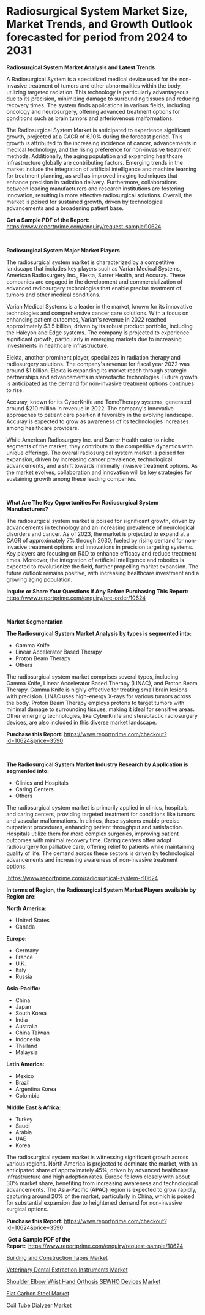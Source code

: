 <p><h1>Radiosurgical System Market Size, Market Trends, and Growth Outlook forecasted for period from 2024 to 2031</h1></p><p><strong>Radiosurgical System Market Analysis and Latest Trends</strong></p>
<p><p>A Radiosurgical System is a specialized medical device used for the non-invasive treatment of tumors and other abnormalities within the body, utilizing targeted radiation. This technology is particularly advantageous due to its precision, minimizing damage to surrounding tissues and reducing recovery times. The system finds applications in various fields, including oncology and neurosurgery, offering advanced treatment options for conditions such as brain tumors and arteriovenous malformations.</p><p>The Radiosurgical System Market is anticipated to experience significant growth, projected at a CAGR of 6.10% during the forecast period. This growth is attributed to the increasing incidence of cancer, advancements in medical technology, and the rising preference for non-invasive treatment methods. Additionally, the aging population and expanding healthcare infrastructure globally are contributing factors. Emerging trends in the market include the integration of artificial intelligence and machine learning for treatment planning, as well as improved imaging techniques that enhance precision in radiation delivery. Furthermore, collaborations between leading manufacturers and research institutions are fostering innovation, resulting in more effective radiosurgical solutions. Overall, the market is poised for sustained growth, driven by technological advancements and a broadening patient base.</p></p>
<p><strong>Get a Sample PDF of the Report:&nbsp;</strong> <a href="https://www.reportprime.com/enquiry/request-sample/10624">https://www.reportprime.com/enquiry/request-sample/10624</a></p>
<p>&nbsp;</p>
<p><strong>Radiosurgical System Major Market Players</strong></p>
<p><p>The radiosurgical system market is characterized by a competitive landscape that includes key players such as Varian Medical Systems, American Radiosurgery Inc., Elekta, Surrer Health, and Accuray. These companies are engaged in the development and commercialization of advanced radiosurgery technologies that enable precise treatment of tumors and other medical conditions.</p><p>Varian Medical Systems is a leader in the market, known for its innovative technologies and comprehensive cancer care solutions. With a focus on enhancing patient outcomes, Varian's revenue in 2022 reached approximately $3.5 billion, driven by its robust product portfolio, including the Halcyon and Edge systems. The company is projected to experience significant growth, particularly in emerging markets due to increasing investments in healthcare infrastructure.</p><p>Elekta, another prominent player, specializes in radiation therapy and radiosurgery solutions. The company's revenue for fiscal year 2022 was around $1 billion. Elekta is expanding its market reach through strategic partnerships and advancements in stereotactic technologies. Future growth is anticipated as the demand for non-invasive treatment options continues to rise.</p><p>Accuray, known for its CyberKnife and TomoTherapy systems, generated around $210 million in revenue in 2022. The company's innovative approaches to patient care position it favorably in the evolving landscape. Accuray is expected to grow as awareness of its technologies increases among healthcare providers.</p><p>While American Radiosurgery Inc. and Surrer Health cater to niche segments of the market, they contribute to the competitive dynamics with unique offerings. The overall radiosurgical system market is poised for expansion, driven by increasing cancer prevalence, technological advancements, and a shift towards minimally invasive treatment options. As the market evolves, collaboration and innovation will be key strategies for sustaining growth among these leading companies.</p></p>
<p>&nbsp;</p>
<p><strong>What Are The Key Opportunities For Radiosurgical System Manufacturers?</strong></p>
<p><p>The radiosurgical system market is poised for significant growth, driven by advancements in technology and an increasing prevalence of neurological disorders and cancer. As of 2023, the market is projected to expand at a CAGR of approximately 7% through 2030, fueled by rising demand for non-invasive treatment options and innovations in precision targeting systems. Key players are focusing on R&D to enhance efficacy and reduce treatment times. Moreover, the integration of artificial intelligence and robotics is expected to revolutionize the field, further propelling market expansion. The future outlook remains positive, with increasing healthcare investment and a growing aging population.</p></p>
<p><strong>Inquire or Share Your Questions If Any Before Purchasing This Report:</strong> <a href="https://www.reportprime.com/enquiry/pre-order/10624">https://www.reportprime.com/enquiry/pre-order/10624</a></p>
<p>&nbsp;</p>
<p><strong>Market Segmentation</strong></p>
<p><strong>The Radiosurgical System Market Analysis by types is segmented into:</strong></p>
<p><ul><li>Gamma Knife</li><li>Linear Accelerator Based Therapy</li><li>Proton Beam Therapy</li><li>Others</li></ul></p>
<p><p>The radiosurgical system market comprises several types, including Gamma Knife, Linear Accelerator Based Therapy (LINAC), and Proton Beam Therapy. Gamma Knife is highly effective for treating small brain lesions with precision. LINAC uses high-energy X-rays for various tumors across the body. Proton Beam Therapy employs protons to target tumors with minimal damage to surrounding tissues, making it ideal for sensitive areas. Other emerging technologies, like CyberKnife and stereotactic radiosurgery devices, are also included in this diverse market landscape.</p></p>
<p><strong>Purchase this Report:&nbsp;</strong><a href="https://www.reportprime.com/checkout?id=10624&price=3590">https://www.reportprime.com/checkout?id=10624&price=3590</a></p>
<p>&nbsp;</p>
<p><strong>The Radiosurgical System Market Industry Research by Application is segmented into:</strong></p>
<p><ul><li>Clinics and Hospitals</li><li>Caring Centers</li><li>Others</li></ul></p>
<p><p>The radiosurgical system market is primarily applied in clinics, hospitals, and caring centers, providing targeted treatment for conditions like tumors and vascular malformations. In clinics, these systems enable precise outpatient procedures, enhancing patient throughput and satisfaction. Hospitals utilize them for more complex surgeries, improving patient outcomes with minimal recovery time. Caring centers often adopt radiosurgery for palliative care, offering relief to patients while maintaining quality of life. The demand across these sectors is driven by technological advancements and increasing awareness of non-invasive treatment options.</p></p>
<p><a href="https://www.reportprime.com/radiosurgical-system-r10624">&nbsp;https://www.reportprime.com/radiosurgical-system-r10624</a></p>
<p><strong>In terms of Region, the Radiosurgical System Market Players available by Region are:</strong></p>
<p>
    <p> <strong> North America: </strong>
        <ul>
            <li>United States</li>
            <li>Canada</li>
        </ul>
        </p> 
    <p> <strong> Europe: </strong>
        <ul>
            <li>Germany</li>
            <li>France</li>
            <li>U.K.</li>
            <li>Italy</li>
            <li>Russia</li>
        </ul>
        </p> 
    <p> <strong> Asia-Pacific: </strong>
        <ul>
            <li>China</li>
            <li>Japan</li>
            <li>South Korea</li>
            <li>India</li>
            <li>Australia</li>
            <li>China Taiwan</li>
            <li>Indonesia</li>
            <li>Thailand</li>
            <li>Malaysia</li>
        </ul>
        </p> 
    <p> <strong> Latin America: </strong>
        <ul>
            <li>Mexico</li>
            <li>Brazil</li>
            <li>Argentina Korea</li>
            <li>Colombia</li>
        </ul>
        </p> 
    <p> <strong> Middle East & Africa: </strong>
        <ul>
            <li>Turkey</li>
            <li>Saudi</li>
            <li>Arabia</li>
            <li>UAE</li>
            <li>Korea</li>
        </ul>
    </p>
    </p>
<p><p>The radiosurgical system market is witnessing significant growth across various regions. North America is projected to dominate the market, with an anticipated share of approximately 45%, driven by advanced healthcare infrastructure and high adoption rates. Europe follows closely with about 30% market share, benefiting from increasing awareness and technological advancements. The Asia-Pacific (APAC) region is expected to grow rapidly, capturing around 20% of the market, particularly in China, which is poised for substantial expansion due to heightened demand for non-invasive surgical options.</p></p>
<p><strong>Purchase this Report: </strong><a href="https://www.reportprime.com/checkout?id=10624&price=3590">https://www.reportprime.com/checkout?id=10624&price=3590</a></p>
<p>&nbsp;<strong>Get a Sample PDF of the Report:&nbsp;&nbsp;</strong><a href="https://www.reportprime.com/enquiry/request-sample/10624">https://www.reportprime.com/enquiry/request-sample/10624</a></p>
<p><strong></strong></p>
<p><p><a href="https://medium.com/@broderickleannon/the-building-and-construction-tapes-market-report-analyzes-important-operational-and-performance-7b0930077c47?postPublishedType=initial">Building and Construction Tapes Market</a></p><p><a href="https://issuu.com/reportprime-2/docs/veterinary-dental-extraction-instru_e08f2bb324b4c8">Veterinary Dental Extraction Instruments Market</a></p><p><a href="https://github.com/MarciaRunte/Market-Research-Report-List-1/blob/main/shoulder-elbow-wrist-hand-orthosis-sewho-devices-market.md">Shoulder Elbow Wrist Hand Orthosis SEWHO Devices Market</a></p><p><a href="https://www.linkedin.com/pulse/flat-carbon-steel-market-forecasts-trends-impact-analysis-ctu8e?trackingId=YBhGLDblRlif47qd%2B8bp9Q%3D%3D">Flat Carbon Steel Market</a></p><p><a href="https://issuu.com/reportprime-2/docs/coil-tube-dialyzer-market-size-2030_9494fc5dcdc95a">Coil Tube Dialyzer Market</a></p></p>